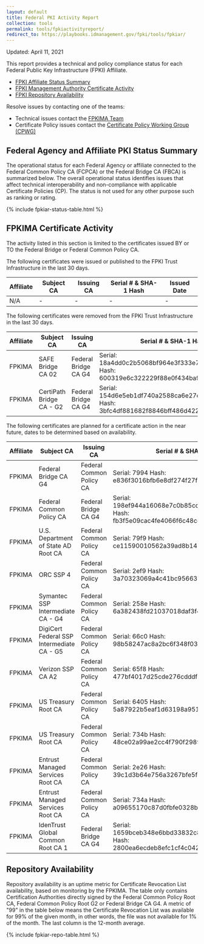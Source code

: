 ```yaml
---
layout: default 
title: Federal PKI Activity Report
collection: tools
permalink: tools/fpkiactivityreport/
redirect_to: https://playbooks.idmanagement.gov/fpki/tools/fpkiar/
---
```


Updated: April 11, 2021

This report provides a technical and policy compliance status for each Federal Public Key Infrastructure (FPKI) Affiliate.

- [FPKI Affiliate Status Summary](#fpki-affiliate-status-summary)
- [FPKI Management Authority Certificate Activity](#fpkima-certificate-activity)
- [FPKI Repository Availability](#repository-availability)

Resolve issues by contacting one of the teams:  

- Technical issues contact the [FPKIMA Team](mailto:fpki-help@gsa.gov) 
- Certificate Policy issues contact the [Certificate Policy Working Group (CPWG)](mailto:fpkipa_cpwg@listserv.gsa.gov)  

## Federal Agency and Affiliate PKI Status Summary
The operational status for each Federal Agency or affiliate connected to the Federal Common Policy CA (FCPCA) or the Federal Bridge CA (FBCA) is summarized below. The overall operational status identifies issues that affect technical interoperability and non-compliance with applicable Certificate Policies (CP). The status is not used for any other purpose such as ranking or rating.

{% include fpkiar-status-table.html %}

## FPKIMA Certificate Activity
The activity listed in this section is limited to the certificates issued BY or TO the Federal Bridge or Federal Common Policy CA.

The following certificates were issued or published to the FPKI Trust Infrastructure in the last 30 days.

| Affiliate | Subject CA | Issuing CA | Serial # & SHA-1 Hash | Issued Date |
| --------- | ---------- | ---------- | --------------------- | ----------- |
| N/A | - | - | - | - |

The following certificates were removed from the FPKI Trust Infrastructure in the last 30 days.

| Affiliate | Subject CA | Issuing CA | Serial # & SHA-1 Hash | Expiration Date | Action |
| --------- | ---------- | ---------- | --------------------- | ----------- | ----------- |
| FPKIMA | SAFE Bridge CA 02 | Federal Bridge CA G4 | Serial: 18a4dd0c2b5068bf964e3f333e76821f1594042b Hash: 600319e6c322229f88e0f434ba96fb0dfd00252e | 6/7/21 | Revoked |
| FPKIMA | CertiPath Bridge CA - G2 | Federal Bridge CA G4 | Serial: 154d6e5eb1df740a2588ca6e27d3b557829a0dfc Hash: 3bfc4df881682f8846bff486d422025aee7494d8 | 12/12/22 | Revoked |

The following certificates are planned for a certificate action in the near future, dates to be determined based on availability.

| Affiliate | Subject CA | Issuing CA | Serial # & SHA-1 Hash | Expiration Date | Action |
| --------- | ---------- | ---------- | --------------------- | --------------- | ------ |
| FPKIMA | Federal Bridge CA G4 | Federal Common Policy CA | Serial: 7994 Hash: e836f3016bfb6e8df274f27fd8a4a5054517b0f1  | 12/12/21 | Revocation – 4/22/20 |
| FPKIMA | Federal Common Policy CA | Federal Bridge CA G4 | Serial: 198ef944a16068e7c0b85cd2f5b2cfb5de8b2174 Hash: fb3f5e09cac4fe4066f6c48cce31feca02fea677 | 6/30/21 | Revocation – 4/22/20 |
| FPKIMA | U.S. Department of State AD Root CA | Federal Common Policy CA | Serial: 79f9 Hash: ce11590010562a39ad8b1455acf76c03737aebf6 | 12/18/22 | Revocation – 4/22/20 |
| FPKIMA | ORC SSP 4 | Federal Common Policy CA | Serial: 2ef9 Hash: 3a70323069a4c41bc95663152e9ccc7111bb0623 | 1/21/24 | Revocation – 4/22/20 |
| FPKIMA | Symantec SSP Intermediate CA - G4 | Federal Common Policy CA | Serial: 258e Hash: 6a382438fd21037018daf3f422a2132bea2be817 | 11/12/24 | Revocation – 4/22/20 |
| FPKIMA | DigiCert Federal SSP Intermediate CA - G5 | Federal Common Policy CA | Serial: 66c0 Hash: 98b58247ac8a2bc6f348f03e8d22884d8345fc0f | 12/13/28 | Revocation – 4/22/20 |
| FPKIMA | Verizon SSP CA A2 | Federal Common Policy CA | Serial: 65f8 Hash: 477bf4017d25cde276cdddf756d40ca591d76f6d | 12/6/26 | Revocation – 4/22/20 |
| FPKIMA | US Treasury Root CA | Federal Common Policy CA | Serial: 6405 Hash: 5a87922b5eaf1d63198a951b2ab6f59b2f16c131 | 8/29/21 | Revocation 6/10 |
| FPKIMA | US Treasury Root CA | Federal Common Policy CA | Serial: 734b Hash: 48ce02a99ae2cc4f790f2989aa153ed565b7e4d2 | 8/14/22| Revocation 6/10 |
| FPKIMA | Entrust Managed Services Root CA | Federal Common Policy CA | Serial: 2e26 Hash: 39c1d3b64e756a3267bfe5fecb103da892ca0611 | 7/30/25 | Revocation 6/17 |
| FPKIMA | Entrust Managed Services Root CA | Federal Common Policy CA | Serial: 734a Hash: a09655170c87d0fbfe0328b99a7baf4a1cf0b5d9 | 8/14/29 | Revocation 6/17 |
| FPKIMA | IdenTrust Global Common Root CA 1 | Federal Bridge CA G4 | Serial: 1659bceb348e6bbd33832c8284c35d7975c8d3c6 Hash: 2800ea6ecdeb8efc1cf4c042d712e8622e0cbb1a | 8/21/21 | Renew |

 

## Repository Availability 
Repository availability is an uptime metric for Certificate Revocation List availability, based on monitoring by the FPKIMA. The table only contains Certification Authorities directly signed by the Federal Common Policy Root CA, Federal Common Policy Root G2 or Federal Bridge CA G4. A metric of "99" in the table below means the Certificate Revocation List was available for 99% of the given month, in other words, the file was not available for 1% of the month. The last column is the 12-month average.

{% include fpkiar-repo-table.html %}
